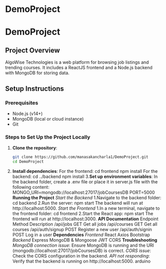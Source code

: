 ﻿# DemoProject
# DemoProject

## Project Overview
AlgoWise Technologies is a web platform for browsing job listings and trending courses. It includes a ReactJS frontend and a Node.js backend with MongoDB for storing data.

## Setup Instructions

### Prerequisites
- Node.js (v14+)
- MongoDB (local or cloud instance)
- Git

### Steps to Set Up the Project Locally
1. **Clone the repository**:
   ```bash
   git clone https://github.com/manasakancharla1/DemoProject.git
   cd DemoProject
   
2.  **Install dependencies**:
       For the frontend:
             cd frontend
             npm install
       For the backend:
             cd ../backend
             npm install
3.**Set up environment variables**: In the backend folder, create a .env file or place it in server.js file with the following content:
        MONGO_URI=mongodb://localhost:27017/jobCoursesDB
PORT=5000
  **Running the Project**
    *Start the Backend*
      1.Navigate to the backend folder:
           cd backend
      2.Run the server:
           npm start
    The backend will run at http://localhost:5000.
    *Start the Frontend*
       1.In a new terminal, navigate to the frontend folder:
            cd frontend
       2.Start the React app:
             npm start
    The frontend will run at http://localhost:3000.
**API Documentation**
      Endpoint	 Method 	Description
      /api/jobs	  GET	    Get all jobs
   /api/courses	  GET	    Get all courses
/api/auth/signup	POST	  Register a new user
/api/auth/signin	POST	  Log in a user
**Dependencies**
  *Frontend*
     React
     Axios
     Bootstrap
  *Backend*
     Express
     MongoDB & Mongoose
     JWT
     CORS
**Troubleshooting**
*MongoDB connection issue*: Ensure MongoDB is running and the URI (mongodb://localhost:27017/jobCoursesDB) is correct.
*CORS issue*: Check the CORS configuration in the backend.
*API not responding*: Verify that the backend is running on http://localhost:5000.
arduino



